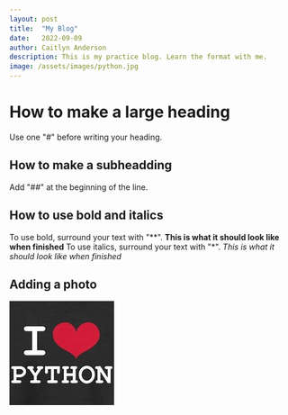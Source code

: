 ```yaml
---
layout: post
title:  "My Blog"
date:   2022-09-09
author: Caitlyn Anderson
description: This is my practice blog. Learn the format with me.
image: /assets/images/python.jpg
---
```

# How to make a large heading
Use one "#" before writing your heading.

## How to make a subheadding
Add "##" at the beginning of the line.

## How to use bold and italics
To use bold, surround your text with "**". **This is what it should look like when finished**
To use italics, surround your text with "*". *This is what it should look like when finished*

## Adding a photo
![Figure](https://github.com/cander76/stat386-projects/raw/main/assets/images/python.jpg)
